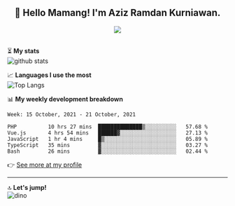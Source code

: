 <h2 align="center">👋 Hello Mamang! I'm Aziz Ramdan Kurniawan.</h2>  
<p align="center">
  <img src="https://komarev.com/ghpvc/?username=azizramdan"> <br><br>
</p>
    
⏳ **My stats**  
![github stats](https://github-readme-stats.vercel.app/api?username=azizramdan&show_icons=true&count_private=true&title_color=000&hide_border=true&hide_title=true)  

📈 **Languages I use the most**  
![Top Langs](https://github-readme-stats.vercel.app/api/top-langs/?username=azizramdan&layout=compact&langs_count=6&hide=tsql&hide_border=true&hide_title=true&exclude_repo=Futsal-Go,Futsal-Go-Admin,Sistem-Informasi-Sensus-Harian-Rawat-Inap)  

📊 **My weekly development breakdown**
<!--START_SECTION:waka-->
```text
Week: 15 October, 2021 - 21 October, 2021

PHP          10 hrs 27 mins  ██████████████▒░░░░░░░░░░   57.68 % 
Vue.js       4 hrs 54 mins   ██████▓░░░░░░░░░░░░░░░░░░   27.13 % 
JavaScript   1 hr 4 mins     █▒░░░░░░░░░░░░░░░░░░░░░░░   05.89 % 
TypeScript   35 mins         ▓░░░░░░░░░░░░░░░░░░░░░░░░   03.27 % 
Bash         26 mins         ▓░░░░░░░░░░░░░░░░░░░░░░░░   02.44 % 
```
<!--END_SECTION:waka-->
👉 [See more at my profile](https://wakatime.com/@azizramdan)
***
🔝 **Let's jump!**  
![dino](https://raw.githubusercontent.com/azizramdan/azizramdan/master/dino.gif)  
